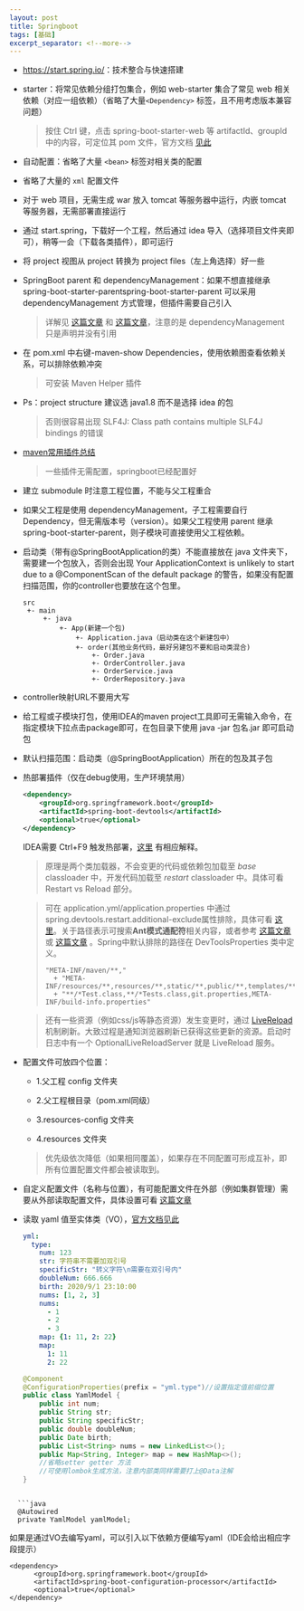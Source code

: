 ```yaml
---
layout: post
title: Springboot
tags: [基础]
excerpt_separator: <!--more-->
---
```


<!--more-->

- [<https://start.spring.io/>](<https://start.spring.io/>)：技术整合与快速搭建

- starter：将常见依赖分组打包集合，例如 web-starter 集合了常见 web 相关依赖（对应一组依赖）（省略了大量`<Dependency>` 标签，且不用考虑版本兼容问题）

  > 按住 Ctrl 键，点击 spring-boot-starter-web 等 artifactId、groupId 中的内容，可定位其 pom 文件，官方文档 [见此](https://docs.spring.io/spring-boot/docs/current/reference/html/using-spring-boot.html#using-boot-starter)

- 自动配置：省略了大量 `<bean>` 标签对相关类的配置

- 省略了大量的 `xml` 配置文件

- 对于 web 项目，无需生成 war 放入 tomcat 等服务器中运行，内嵌 tomcat 等服务器，无需部署直接运行

- 通过 start.spring，下载好一个工程，然后通过 idea 导入（选择项目文件夹即可），稍等一会（下载各类插件），即可运行

- 将 project 视图从 project 转换为 project files（左上角选择）好一些

- SpringBoot parent 和 dependencyManagement：如果不想直接继承 spring-boot-starter-parentspring-boot-starter-parent 可以采用 dependencyManagement 方式管理，但插件需要自己引入

  > 详解见 [这篇文章](<https://blog.csdn.net/vtopqx/article/details/79034835>) 和 [这篇文章](<https://www.cnblogs.com/youzhibing/p/5427130.html>)，注意的是 dependencyManagement 只是声明并没有引用

- 在 pom.xml 中右键-maven-show Dependencies，使用依赖图查看依赖关系，可以排除依赖冲突

  > 可安装 Maven Helper 插件

- Ps：project structure 建议选 java1.8 而不是选择 idea 的包

  > 否则很容易出现 SLF4J: Class path contains multiple SLF4J bindings 的错误

- [maven常用插件总结](<https://www.jianshu.com/p/36348e4972be>)

  > 一些插件无需配置，springboot已经配置好

- 建立 submodule 时注意工程位置，不能与父工程重合

- 如果父工程是使用 dependencyManagement，子工程需要自行 Dependency，但无需版本号（version）。如果父工程使用 parent 继承 spring-boot-starter-parent，则子模块可直接使用父工程依赖。

- 启动类（带有@SpringBootApplication的类）不能直接放在 java 文件夹下，需要建一个包放入，否则会出现 Your ApplicationContext is unlikely to start due to a @ComponentScan of the default package 的警告，如果没有配置扫描范围，你的controller也要放在这个包里。

  ```
  src
   +- main
       +- java
           +- App(新建一个包)
               +- Application.java（启动类在这个新建包中）
               +- order(其他业务代码，最好另建包不要和启动类混合)
                   +- Order.java
                   +- OrderController.java
                   +- OrderService.java
                   +- OrderRepository.java
  ```

- controller映射URL不要用大写

- 给工程或子模块打包，使用IDEA的maven project工具即可无需输入命令，在指定模块下拉点击package即可，在包目录下使用 java -jar 包名.jar 即可启动包

- 默认扫描范围：启动类（@SpringBootApplication）所在的包及其子包

- 热部署插件（仅在debug使用，生产环境禁用）

  ```xml
  <dependency>
      <groupId>org.springframework.boot</groupId>
      <artifactId>spring-boot-devtools</artifactId>
      <optional>true</optional>
  </dependency>
  ```

  IDEA需要 Ctrl+F9 触发热部署，[这里](https://docs.spring.io/spring-boot/docs/current/reference/html/using-spring-boot.html#using-boot-devtools-restart) 有相应解释。

  > 原理是两个类加载器，不会变更的代码或依赖包加载至 *base* classloader 中，开发代码加载至 *restart* classloader 中。具体可看 Restart vs Reload 部分。

  > 可在 application.yml/application.properties 中通过 spring.devtools.restart.additional-exclude属性排除，具体可看 [这里](https://docs.spring.io/spring-boot/docs/current/reference/html/using-spring-boot.html#using-boot-devtools-restart-exclude)。关于路径表示可搜索**Ant模式通配符**相关内容，或者参考 [这篇文章](https://blog.csdn.net/zsg88/article/details/69663482) 或 [这篇文章](https://blog.csdn.net/klosero/article/details/80481847) 。Spring中默认排除的路径在 DevToolsProperties 类中定义。
  >
  > ```
  > "META-INF/maven/**,"
  >   + "META-INF/resources/**,resources/**,static/**,public/**,templates/**,"
  >   + "**/*Test.class,**/*Tests.class,git.properties,META-INF/build-info.properties"
  > ```

  > 还有一些资源（例如css/js等静态资源）发生变更时，通过 [LiveReload](https://docs.spring.io/spring-boot/docs/current/reference/html/using-spring-boot.html#using-boot-devtools-livereload) 机制刷新。大致过程是通知浏览器刷新已获得这些更新的资源。启动时日志中有一个 OptionalLiveReloadServer 就是 LiveReload 服务。

- 配置文件可放四个位置：

  - 1.父工程 config 文件夹 

  - 2.父工程根目录（pom.xml同级）

  - 3.resources-config 文件夹 

  -  4.resources 文件夹 

    > 优先级依次降低（如果相同覆盖），如果存在不同配置可形成互补，即所有位置配置文件都会被读取到。

- 自定义配置文件（名称与位置），有可能配置文件在外部（例如集群管理）需要从外部读取配置文件，具体设置可看 [这篇文章](https://my.oschina.net/u/2391658/blog/734743)

- 读取 yaml 值至实体类（VO），[官方文档见此](https://docs.spring.io/spring-boot/docs/current/reference/html/spring-boot-features.html#boot-features-external-config-java-bean-binding)

  ```yaml
  yml:
    type:
      num: 123
      str: 字符串不需要加双引号
      specificStr: "转义字符\n需要在双引号内"
      doubleNum: 666.666
      birth: 2020/9/1 23:10:00
      nums: [1, 2, 3]
      nums:
        - 1
        - 2
        - 3
      map: {1: 11, 2: 22}
      map: 
        1: 11
        2: 22
  ```

  ```java
  @Component
  @ConfigurationProperties(prefix = "yml.type")//设置指定值前缀位置
  public class YamlModel {
      public int num;
      public String str;
      public String specificStr;
      public double doubleNum;
      public Date birth;
      public List<String> nums = new LinkedList<>();
      public Map<String, Integer> map = new HashMap<>();
      //省略setter getter 方法
      //可使用lombok生成方法，注意内部类同样需要打上@Data注解
  }
  ```
```
  
  ```java
  @Autowired
  private YamlModel yamlModel;
```

  如果是通过VO去编写yaml，可以引入以下依赖方便编写yaml（IDE会给出相应字段提示）

  ```xaml
  <dependency>
        <groupId>org.springframework.boot</groupId>
        <artifactId>spring-boot-configuration-processor</artifactId>
        <optional>true</optional>
  </dependency>
  ```

  

  

